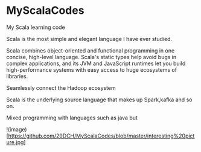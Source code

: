 # MyScalaCodes
My Scala learning code


Scala is the most simple and elegant language I have ever studied.

Scala combines object-oriented and functional programming in one concise, high-level language. Scala's static types help avoid bugs in complex applications, and its JVM and JavaScript runtimes let you build high-performance systems with easy access to huge ecosystems of libraries.

Seamlessly connect the Hadoop ecosystem

Scala is the underlying source language that makes up Spark,kafka and so on.

Mixed programming with languages such as java but

!(image)[https://github.com/29DCH/MyScalaCodes/blob/master/interesting%20picture.jpg]




